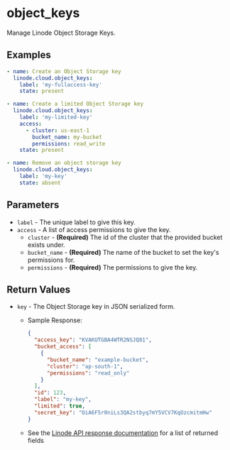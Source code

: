 # object_keys

Manage Linode Object Storage Keys.


## Examples

```yaml
- name: Create an Object Storage key
  linode.cloud.object_keys:
    label: 'my-fullaccess-key'
    state: present
```

```yaml
- name: Create a limited Object Storage key
  linode.cloud.object_keys:
    label: 'my-limited-key'
    access:
      - cluster: us-east-1
        bucket_name: my-bucket
        permissions: read_write
    state: present
```

```yaml
- name: Remove an object storage key
  linode.cloud.object_keys:
    label: 'my-key'
    state: absent
```


## Parameters


- `label` -  The unique label to give this key. 
- `access` -  A list of access permissions to give the key. 
    - `cluster` - **(Required)** The id of the cluster that the provided bucket exists under. 
    - `bucket_name` - **(Required)** The name of the bucket to set the key's permissions for. 
    - `permissions` - **(Required)** The permissions to give the key. 


## Return Values

- `key` - The Object Storage key in JSON serialized form.

    - Sample Response:
        ```json
        {
          "access_key": "KVAKUTGBA4WTR2NSJQ81",
          "bucket_access": [
            {
              "bucket_name": "example-bucket",
              "cluster": "ap-south-1",
              "permissions": "read_only"
            }
          ],
          "id": 123,
          "label": "my-key",
          "limited": true,
          "secret_key": "OiA6F5r0niLs3QA2stbyq7mY5VCV7KqOzcmitmHw"
        }
        ```
    - See the [Linode API response documentation](https://www.linode.com/docs/api/object-storage/#object-storage-key-view__responses) for a list of returned fields


